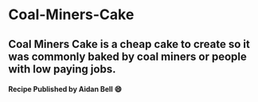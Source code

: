 # Coal-Miners-Cake
## Coal Miners Cake is a cheap cake to create so it was commonly baked by coal miners or people with low paying jobs.
#### Recipe Published by Aidan Bell :smile:
